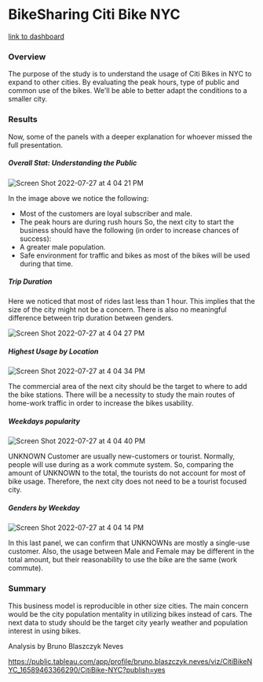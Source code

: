 # BikeSharing Citi Bike NYC

[link to dashboard](https://public.tableau.com/app/profile/bruno.blaszczyk.neves/viz/CitiBikeNYC_16589463366290/CitiBike-NYC?publish=yes)

### Overview
  The purpose of the study is to understand the usage of Citi Bikes in NYC to expand to other cities. 
  By evaluating the peak hours, type of public and common use of the bikes. We'll be able to better adapt the conditions to a smaller city.


### Results
  Now, some of the panels with a deeper explanation for whoever missed the full presentation.
  
  ##### Overall Stat: Understanding the Public
  
  ![Screen Shot 2022-07-27 at 4 04 21 PM](https://user-images.githubusercontent.com/103459820/181352373-9e4d896e-ce73-4e90-9c19-324d18d305a3.png)

  In the image above we notice the following:
   - Most of the customers are loyal subscriber and male.
   - The peak hours are during rush hours
  So, the next city to start the business should have the following (in order to increase chances of success):
   - A greater male population.
   - Safe environment for traffic and bikes as most of the bikes will be used during that time.
   
  ##### Trip Duration
  
  Here we noticed that most of rides last less than 1 hour. This implies that the size of the city might not be a concern. 
  There is also no meaningful difference between trip duration between genders.
   
  ![Screen Shot 2022-07-27 at 4 04 27 PM](https://user-images.githubusercontent.com/103459820/181353173-ae75fbe1-722f-4a8d-a47b-e79bc5a400b8.png)

  ##### Highest Usage by Location
  
  ![Screen Shot 2022-07-27 at 4 04 34 PM](https://user-images.githubusercontent.com/103459820/181353585-7a2904be-1a2d-48e2-91ba-0d83549d8777.png)

  The commercial area of the next city should be the target to where to add the bike stations. There will be a necessity to study the main routes of home-work traffic in order to increase the bikes usability.
  
  ##### Weekdays popularity
  
  ![Screen Shot 2022-07-27 at 4 04 40 PM](https://user-images.githubusercontent.com/103459820/181353985-61b45f09-c126-4c5d-9265-9a5416073117.png)

  UNKNOWN Customer are usually new-customers or tourist. 
  Normally, people will use during as a work commute system. So, comparing the amount of UNKNOWN to the total, the tourists do not account for most of bike usage. Therefore, the next city does not need to be a tourist focused city.
  
  ##### Genders by Weekday
  
  ![Screen Shot 2022-07-27 at 4 04 14 PM](https://user-images.githubusercontent.com/103459820/181354643-cbb96d09-68d9-4d88-8011-0388b7687d7a.png)

  In this last panel, we can confirm that UNKNOWNs are mostly a single-use customer. Also, the usage between Male and Female may be different in the total amount, but their reasonability to use the bike are the same (work commute).  
  
### Summary

  This business model is reproducible in other size cities. The main concern would be the city population mentality in utilizing bikes instead of cars. 
  The next data to study should be the target city yearly weather and population interest in using bikes.
  
 Analysis by Bruno Blaszczyk Neves


https://public.tableau.com/app/profile/bruno.blaszczyk.neves/viz/CitiBikeNYC_16589463366290/CitiBike-NYC?publish=yes

